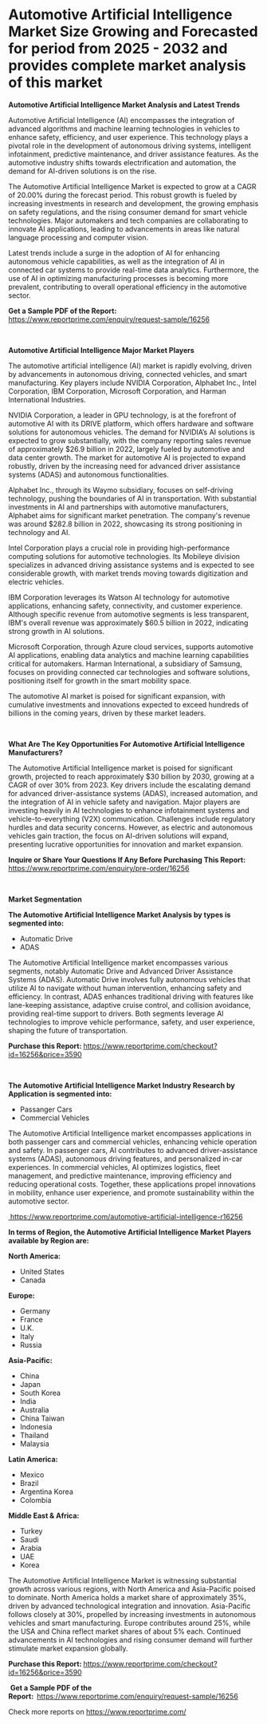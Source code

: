<p><h1>Automotive Artificial Intelligence Market Size Growing and Forecasted for period from 2025 - 2032 and provides complete market analysis of this market</h1></p><p><strong>Automotive Artificial Intelligence Market Analysis and Latest Trends</strong></p>
<p><p>Automotive Artificial Intelligence (AI) encompasses the integration of advanced algorithms and machine learning technologies in vehicles to enhance safety, efficiency, and user experience. This technology plays a pivotal role in the development of autonomous driving systems, intelligent infotainment, predictive maintenance, and driver assistance features. As the automotive industry shifts towards electrification and automation, the demand for AI-driven solutions is on the rise.</p><p>The Automotive Artificial Intelligence Market is expected to grow at a CAGR of 20.00% during the forecast period. This robust growth is fueled by increasing investments in research and development, the growing emphasis on safety regulations, and the rising consumer demand for smart vehicle technologies. Major automakers and tech companies are collaborating to innovate AI applications, leading to advancements in areas like natural language processing and computer vision. </p><p>Latest trends include a surge in the adoption of AI for enhancing autonomous vehicle capabilities, as well as the integration of AI in connected car systems to provide real-time data analytics. Furthermore, the use of AI in optimizing manufacturing processes is becoming more prevalent, contributing to overall operational efficiency in the automotive sector.</p></p>
<p><strong>Get a Sample PDF of the Report:&nbsp;</strong> <a href="https://www.reportprime.com/enquiry/request-sample/16256?utm_campaign=2637&utm_medium=2&utm_source=Github&utm_content=ia&utm_term=20032025&utm_id=automotive-artificial-intelligence">https://www.reportprime.com/enquiry/request-sample/16256</a></p>
<p>&nbsp;</p>
<p><strong>Automotive Artificial Intelligence Major Market Players</strong></p>
<p><p>The automotive artificial intelligence (AI) market is rapidly evolving, driven by advancements in autonomous driving, connected vehicles, and smart manufacturing. Key players include NVIDIA Corporation, Alphabet Inc., Intel Corporation, IBM Corporation, Microsoft Corporation, and Harman International Industries.</p><p>NVIDIA Corporation, a leader in GPU technology, is at the forefront of automotive AI with its DRIVE platform, which offers hardware and software solutions for autonomous vehicles. The demand for NVIDIA’s AI solutions is expected to grow substantially, with the company reporting sales revenue of approximately $26.9 billion in 2022, largely fueled by automotive and data center growth. The market for automotive AI is projected to expand robustly, driven by the increasing need for advanced driver assistance systems (ADAS) and autonomous functionalities.</p><p>Alphabet Inc., through its Waymo subsidiary, focuses on self-driving technology, pushing the boundaries of AI in transportation. With substantial investments in AI and partnerships with automotive manufacturers, Alphabet aims for significant market penetration. The company's revenue was around $282.8 billion in 2022, showcasing its strong positioning in technology and AI.</p><p>Intel Corporation plays a crucial role in providing high-performance computing solutions for automotive technologies. Its Mobileye division specializes in advanced driving assistance systems and is expected to see considerable growth, with market trends moving towards digitization and electric vehicles.</p><p>IBM Corporation leverages its Watson AI technology for automotive applications, enhancing safety, connectivity, and customer experience. Although specific revenue from automotive segments is less transparent, IBM's overall revenue was approximately $60.5 billion in 2022, indicating strong growth in AI solutions.</p><p>Microsoft Corporation, through Azure cloud services, supports automotive AI applications, enabling data analytics and machine learning capabilities critical for automakers. Harman International, a subsidiary of Samsung, focuses on providing connected car technologies and software solutions, positioning itself for growth in the smart mobility space.</p><p>The automotive AI market is poised for significant expansion, with cumulative investments and innovations expected to exceed hundreds of billions in the coming years, driven by these market leaders.</p></p>
<p>&nbsp;</p>
<p><strong>What Are The Key Opportunities For Automotive Artificial Intelligence Manufacturers?</strong></p>
<p><p>The Automotive Artificial Intelligence market is poised for significant growth, projected to reach approximately $30 billion by 2030, growing at a CAGR of over 30% from 2023. Key drivers include the escalating demand for advanced driver-assistance systems (ADAS), increased automation, and the integration of AI in vehicle safety and navigation. Major players are investing heavily in AI technologies to enhance infotainment systems and vehicle-to-everything (V2X) communication. Challenges include regulatory hurdles and data security concerns. However, as electric and autonomous vehicles gain traction, the focus on AI-driven solutions will expand, presenting lucrative opportunities for innovation and market expansion.</p></p>
<p><strong>Inquire or Share Your Questions If Any Before Purchasing This Report:</strong> <a href="https://www.reportprime.com/enquiry/pre-order/16256?utm_campaign=2637&utm_medium=2&utm_source=Github&utm_content=ia&utm_term=20032025&utm_id=automotive-artificial-intelligence">https://www.reportprime.com/enquiry/pre-order/16256</a></p>
<p>&nbsp;</p>
<p><strong>Market Segmentation</strong></p>
<p><strong>The Automotive Artificial Intelligence Market Analysis by types is segmented into:</strong></p>
<p><ul><li>Automatic Drive</li><li>ADAS</li></ul></p>
<p><p>The Automotive Artificial Intelligence market encompasses various segments, notably Automatic Drive and Advanced Driver Assistance Systems (ADAS). Automatic Drive involves fully autonomous vehicles that utilize AI to navigate without human intervention, enhancing safety and efficiency. In contrast, ADAS enhances traditional driving with features like lane-keeping assistance, adaptive cruise control, and collision avoidance, providing real-time support to drivers. Both segments leverage AI technologies to improve vehicle performance, safety, and user experience, shaping the future of transportation.</p></p>
<p><strong>Purchase this Report:&nbsp;</strong><a href="https://www.reportprime.com/checkout?id=16256&price=3590&utm_campaign=2637&utm_medium=2&utm_source=Github&utm_content=ia&utm_term=20032025&utm_id=automotive-artificial-intelligence">https://www.reportprime.com/checkout?id=16256&price=3590</a></p>
<p>&nbsp;</p>
<p><strong>The Automotive Artificial Intelligence Market Industry Research by Application is segmented into:</strong></p>
<p><ul><li>Passanger Cars</li><li>Commercial Vehicles</li></ul></p>
<p><p>The Automotive Artificial Intelligence market encompasses applications in both passenger cars and commercial vehicles, enhancing vehicle operation and safety. In passenger cars, AI contributes to advanced driver-assistance systems (ADAS), autonomous driving features, and personalized in-car experiences. In commercial vehicles, AI optimizes logistics, fleet management, and predictive maintenance, improving efficiency and reducing operational costs. Together, these applications propel innovations in mobility, enhance user experience, and promote sustainability within the automotive sector.</p></p>
<p><a href="https://www.reportprime.com/automotive-artificial-intelligence-r16256?utm_campaign=2637&utm_medium=2&utm_source=Github&utm_content=ia&utm_term=20032025&utm_id=automotive-artificial-intelligence">&nbsp;https://www.reportprime.com/automotive-artificial-intelligence-r16256</a></p>
<p><strong>In terms of Region, the Automotive Artificial Intelligence Market Players available by Region are:</strong></p>
<p>
    <p> <strong> North America: </strong>
        <ul>
            <li>United States</li>
            <li>Canada</li>
        </ul>
        </p> 
    <p> <strong> Europe: </strong>
        <ul>
            <li>Germany</li>
            <li>France</li>
            <li>U.K.</li>
            <li>Italy</li>
            <li>Russia</li>
        </ul>
        </p> 
    <p> <strong> Asia-Pacific: </strong>
        <ul>
            <li>China</li>
            <li>Japan</li>
            <li>South Korea</li>
            <li>India</li>
            <li>Australia</li>
            <li>China Taiwan</li>
            <li>Indonesia</li>
            <li>Thailand</li>
            <li>Malaysia</li>
        </ul>
        </p> 
    <p> <strong> Latin America: </strong>
        <ul>
            <li>Mexico</li>
            <li>Brazil</li>
            <li>Argentina Korea</li>
            <li>Colombia</li>
        </ul>
        </p> 
    <p> <strong> Middle East & Africa: </strong>
        <ul>
            <li>Turkey</li>
            <li>Saudi</li>
            <li>Arabia</li>
            <li>UAE</li>
            <li>Korea</li>
        </ul>
    </p>
    </p>
<p><p>The Automotive Artificial Intelligence Market is witnessing substantial growth across various regions, with North America and Asia-Pacific poised to dominate. North America holds a market share of approximately 35%, driven by advanced technological integration and innovation. Asia-Pacific follows closely at 30%, propelled by increasing investments in autonomous vehicles and smart manufacturing. Europe contributes around 25%, while the USA and China reflect market shares of about 5% each. Continued advancements in AI technologies and rising consumer demand will further stimulate market expansion globally.</p></p>
<p><strong>Purchase this Report: </strong><a href="https://www.reportprime.com/checkout?id=16256&price=3590&utm_campaign=2637&utm_medium=2&utm_source=Github&utm_content=ia&utm_term=20032025&utm_id=automotive-artificial-intelligence">https://www.reportprime.com/checkout?id=16256&price=3590</a></p>
<p>&nbsp;<strong>Get a Sample PDF of the Report:&nbsp;&nbsp;</strong><a href="https://www.reportprime.com/enquiry/request-sample/16256?utm_campaign=2637&utm_medium=2&utm_source=Github&utm_content=ia&utm_term=20032025&utm_id=automotive-artificial-intelligence">https://www.reportprime.com/enquiry/request-sample/16256</a></p>
<p><strong></strong></p>
<p>Check more reports on <a href="https://www.reportprime.com/?utm_campaign=2637&utm_medium=2&utm_source=Github&utm_content=ia&utm_term=20032025&utm_id=automotive-artificial-intelligence">https://www.reportprime.com/</a></p>